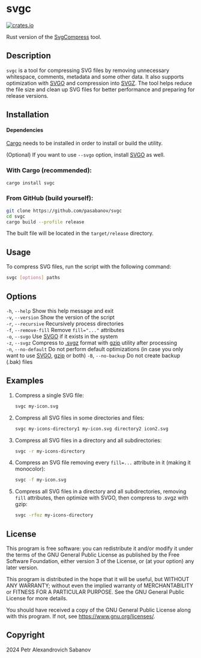 # svgc

[![crates.io](https://img.shields.io/crates/v/svgc)](https://crates.io/crates/svgc)

Rust version of the [SvgCompress](https://github.com/pasabanov/SvgCompress/) tool.

## Description

`svgc` is a tool for compressing SVG files by removing unnecessary whitespace, comments, metadata and some other data. It also supports optimization with [SVGO](https://github.com/svg/svgo) and compression into [SVGZ](https://ru.wikipedia.org/wiki/SVG#SVGZ). The tool helps reduce the file size and clean up SVG files for better performance and preparing for release versions.

## Installation

#### Dependencies

[Cargo](https://doc.rust-lang.org/cargo/getting-started/installation.html) needs to be installed in order to install or build the utility.

(Optional) If you want to use `--svgo` option, install [SVGO](https://github.com/svg/svgo) as well.

### With Cargo (recommended):

```sh
cargo install svgc
```

### From GitHub (build yourself):

```sh
git clone https://github.com/pasabanov/svgc
cd svgc
cargo build --profile release
```

The built file will be located in the `target/release` directory.

## Usage

To compress SVG files, run the script with the following command:

```sh
svgc [options] paths
```

## Options

`-h`, `--help` Show this help message and exit  
`-v`, `--version` Show the version of the script  
`-r`, `--recursive` Recursively process directories  
`-f`, `--remove-fill` Remove `fill="..."` attributes  
`-o`, `--svgo` Use [SVGO](https://github.com/svg/svgo) if it exists in the system  
`-z`, `--svgz` Compress to [.svgz](https://ru.wikipedia.org/wiki/SVG#SVGZ) format with [gzip](https://www.gnu.org/software/gzip/) utility after processing  
`-n`, `--no-default` Do not perform default optimizations (in case you only want to use [SVGO](https://github.com/svg/svgo), [gzip](https://www.gnu.org/software/gzip/) or both)
`-B`, `--no-backup` Do not create backup (.bak) files

## Examples
1. Compress a single SVG file:
	```sh
	svgc my-icon.svg
	```
2. Compress all SVG files in some directories and files:
	```sh
	svgc my-icons-directory1 my-icon.svg directory2 icon2.svg
	```
3. Compress all SVG files in a directory and all subdirectories:
	```sh
	svgc -r my-icons-directory
   ```
4. Compress an SVG file removing every `fill=...` attribute in it (making it monocolor):
	```sh
	svgc -f my-icon.svg
	```
5. Compress all SVG files in a directory and all subdirectories, removing `fill` attributes, then optimize with SVGO, then compress to .svgz with gzip:
	```sh
	svgc -rfoz my-icons-directory
	```

## License

This program is free software: you can redistribute it and/or modify
it under the terms of the GNU General Public License as published by
the Free Software Foundation, either version 3 of the License, or
(at your option) any later version.

This program is distributed in the hope that it will be useful,
but WITHOUT ANY WARRANTY; without even the implied warranty of
MERCHANTABILITY or FITNESS FOR A PARTICULAR PURPOSE.  See the
GNU General Public License for more details.

You should have received a copy of the GNU General Public License
along with this program.  If not, see <https://www.gnu.org/licenses/>.

## Copyright
2024 Petr Alexandrovich Sabanov
